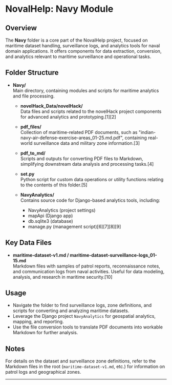 # NovalHelp: Navy Module

## Overview

The **Navy** folder is a core part of the NovalHelp project, focused on maritime dataset handling, surveillance logs, and analytics tools for naval domain applications. It offers components for data extraction, conversion, and analytics relevant to maritime surveillance and operational tasks.

## Folder Structure

- **Navy/**  
  Main directory, containing modules and scripts for maritime analytics and file processing.

  - **novelHack_Data/novelHack/**  
    Data files and scripts related to the novelHack project components for advanced analytics and prototyping.[1][2]

  - **pdf_files/**  
    Collection of maritime-related PDF documents, such as "indian-navy-air-defense-exercise-areas_01-25.md.pdf", containing real-world surveillance data and military zone information.[3]

  - **pdf_to_md/**  
    Scripts and outputs for converting PDF files to Markdown, simplifying downstream data analysis and processing tasks.[4]

  - **set.py**  
    Python script for custom data operations or utility functions relating to the contents of this folder.[5]

  - **NavyAnalytics/**  
    Contains source code for Django-based analytics tools, including:
    - NavyAnalytics (project settings)
    - mapApi (Django app)
    - db.sqlite3 (database)
    - manage.py (management script)[6][7][8][9]

## Key Data Files

- **maritime-dataset-v1.md / maritime-dataset-surveillance-logs_01-15.md**  
  Markdown files with samples of patrol reports, reconnaissance notes, and communication logs from naval activities. Useful for data modeling, analysis, and research in maritime security.[10]

## Usage

- Navigate the folder to find surveillance logs, zone definitions, and scripts for converting and analyzing maritime datasets.
- Leverage the Django project `NavyAnalytics` for geospatial analytics, mapping, and reporting.
- Use the file conversion tools to translate PDF documents into workable Markdown for further analysis.

## Notes

For details on the dataset and surveillance zone definitions, refer to the Markdown files in the root (`maritime-dataset-v1.md`, etc.) for information on patrol logs and geographical zones.

***

